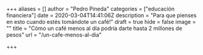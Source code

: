 +++
aliases = []
author = "Pedro Pineda"
categories = ["educación financiera"]
date = 2020-03-04T14:41:06Z
description = "Para que pienses en esto cuando estés tomándote un café!"
draft = true
hide = false
image = ""
title = "Cómo un café menos al día podría darte hasta 2 millones de pesos"
url = "/un-cafe-menos-al-dia"

+++
